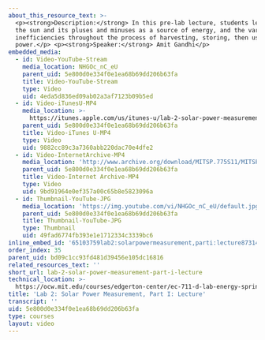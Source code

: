 ```yaml
---
about_this_resource_text: >-
  <p><strong>Description:</strong> In this pre-lab lecture, students learn about
  the sun and its pluses and minuses as a source of energy, and the various
  inefficiencies throughout the process of harvesting, storing, then using solar
  power.</p> <p><strong>Speaker:</strong> Amit Gandhi</p>
embedded_media:
  - id: Video-YouTube-Stream
    media_location: NHGOc_nC_eU
    parent_uid: 5e800d0e334f0e1ea68b69dd206b63fa
    title: Video-YouTube-Stream
    type: Video
    uid: 4eda5d836ed09ab02a3af7123b09b5ed
  - id: Video-iTunesU-MP4
    media_location: >-
      https://itunes.apple.com/us/itunes-u/lab-2-solar-power-measurement/id591211144?i=136606450
    parent_uid: 5e800d0e334f0e1ea68b69dd206b63fa
    title: Video-iTunes U-MP4
    type: Video
    uid: 9882cc89c3a7360abb220dac70e4dfe2
  - id: Video-InternetArchive-MP4
    media_location: 'http://www.archive.org/download/MITSP.775S11/MITSP_775S11lab02-1_300k.mp4'
    parent_uid: 5e800d0e334f0e1ea68b69dd206b63fa
    title: Video-Internet Archive-MP4
    type: Video
    uid: 9bd91964e0ef357a00c65b8e5823096a
  - id: Thumbnail-YouTube-JPG
    media_location: 'https://img.youtube.com/vi/NHGOc_nC_eU/default.jpg'
    parent_uid: 5e800d0e334f0e1ea68b69dd206b63fa
    title: Thumbnail-YouTube-JPG
    type: Thumbnail
    uid: 49fad6774fb393e1e1712334c3339bc6
inline_embed_id: '65103759lab2:solarpowermeasurement,parti:lecture87314245'
order_index: 35
parent_uid: bd09c1cc93fd481d39456e105dc16816
related_resources_text: ''
short_url: lab-2-solar-power-measurement-part-i-lecture
technical_location: >-
  https://ocw.mit.edu/courses/edgerton-center/ec-711-d-lab-energy-spring-2011/energy-storage/lab-2-solar-power-measurement-part-i-lecture
title: 'Lab 2: Solar Power Measurement, Part I: Lecture'
transcript: ''
uid: 5e800d0e334f0e1ea68b69dd206b63fa
type: courses
layout: video
---
```

